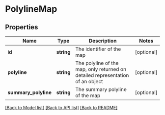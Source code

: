 # PolylineMap

## Properties
Name | Type | Description | Notes
------------ | ------------- | ------------- | -------------
**id** | **string** | The identifier of the map | [optional] 
**polyline** | **string** | The polyline of the map, only returned on detailed representation of an object | [optional] 
**summary_polyline** | **string** | The summary polyline of the map | [optional] 

[[Back to Model list]](../README.md#documentation-for-models) [[Back to API list]](../README.md#documentation-for-api-endpoints) [[Back to README]](../README.md)


